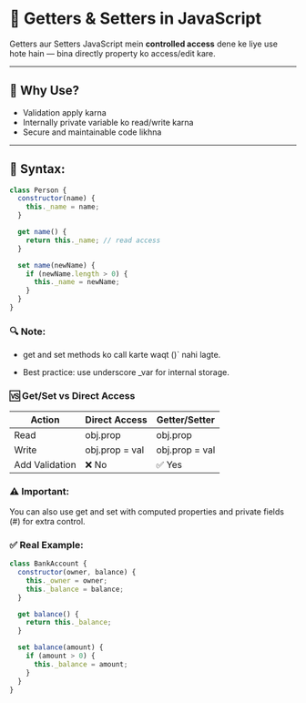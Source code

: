 # 🔁 Getters & Setters in JavaScript

Getters aur Setters JavaScript mein **controlled access** dene ke liye use hote hain — bina directly property ko access/edit kare.

---

## 🧠 Why Use?

- Validation apply karna
- Internally private variable ko read/write karna
- Secure and maintainable code likhna

---

## 📘 Syntax:

```js
class Person {
  constructor(name) {
    this._name = name;
  }

  get name() {
    return this._name; // read access
  }

  set name(newName) {
    if (newName.length > 0) {
      this._name = newName;
    }
  }
}
```

### 🔍 Note:
- get and set methods ko call karte waqt ()` nahi lagte.

- Best practice: use underscore _var for internal storage.

### 🆚 Get/Set vs Direct Access
| Action         | Direct Access  | Getter/Setter  |
| -------------- | -------------- | -------------- |
| Read           | obj.prop       | obj.prop       |
| Write          | obj.prop = val | obj.prop = val |
| Add Validation | ❌ No           | ✅ Yes          |

### ⚠️ Important:
You can also use get and set with computed properties and private fields (#) for extra control.

### ✅ Real Example:
```js
class BankAccount {
  constructor(owner, balance) {
    this._owner = owner;
    this._balance = balance;
  }

  get balance() {
    return this._balance;
  }

  set balance(amount) {
    if (amount > 0) {
      this._balance = amount;
    }
  }
}
```
